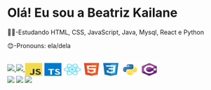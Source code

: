 # Olá! Eu sou a Beatriz Kailane 

👩‍💻-Estudando HTML, CSS, JavaScript, Java, Mysql, React e Python

😊-Pronouns: ela/dela
   
   <a href="https://github.com/beaKay20">
     <img height="180em" src="https://github-readme-stats.vercel.app/api?username=beaKaylanee&show_icons=true&theme=dracula&include_all_commits=true&count_private=true"/> 
    <img height="180em" src="https://github-readme-stats.vercel.app/api/top-langs/?username=beaKaylanee&layout=compact&langs_count=16&theme=dracula"/> 
  
  </a>
</div>

<div style="display: inline-block"><br>
  <img align="center" alt="Rafa-3s" height="30" width="40" src="https://raw.githubusercontent.com/devicons/devicon/master/icons/javascript/javascript-original.svg">
  <img align="center" alt="Rafa-Ts" height="30" width="40" src="https://raw.githubusercontent.com/devicons/devicon/master/icons/typescript/typescript-original.svg">
  <img align="center" alt="Rafa-React" height="30" width="40" src="https://raw.githubusercontent.com/devicons/devicon/master/icons/react/react-original.svg">
  <img align="center" alt="Rafa-HTML" height="30" width="40" src="https://raw.githubusercontent.com/devicons/devicon/master/icons/html5/html5-original.svg">
  <img align="center" alt="Rafa-CSS" height="30" width="40" src="https://raw.githubusercontent.com/devicons/devicon/master/icons/css3/css3-original.svg">
  <img align="center" alt="Rafa-Python" height="30" width="40" src="https://raw.githubusercontent.com/devicons/devicon/master/icons/python/python-original.svg">
  <img align="center" alt="Rafa-Csharp" height="30" width="40" src="https://raw.githubusercontent.com/devicons/devicon/master/icons/csharp/csharp-original.svg">
</div>

<div>
  <a href="https://instagram.com/kaylane_beaa?igshid=MzMyNGUyNmU2YQ==" target="_blank"><img src="https://img.shields.io/badge/-Instagram-23E4485F?style=for-the-badge&logo=instagram&logoColor=white" target="_blank"></a>
  <a href="mailto:beatrizkailany3@gmail.com"><img src="https://img.shields.io/badge/-Gmail-323333?style=for-the-badge&logo=gmail&logoColor=white" target="_blank"></a>
  <a href="https://www.linkedin.com/in/beatriz-kailane-3513b5248?utm_source=share&utm_campaign=share_via&utm_content=profile&utm_medium=android_app" target="_blank"><img src="https://img.shields.io/badge/-LinkedIn-0077B5?style=for-the-badge&logo=linkedin&logoColor=white" target="_blank"></a>
</div>

<br>

